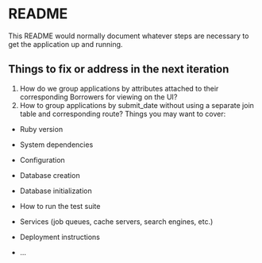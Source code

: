 # README

This README would normally document whatever steps are necessary to get the
application up and running.
## Things to fix or address in the next iteration
1. How do we group applications by attributes attached to their corresponding Borrowers for viewing on the UI?
2. How to group applications by submit_date without using a separate join table and corresponding route?
Things you may want to cover:

* Ruby version

* System dependencies

* Configuration

* Database creation

* Database initialization

* How to run the test suite

* Services (job queues, cache servers, search engines, etc.)

* Deployment instructions

* ...
